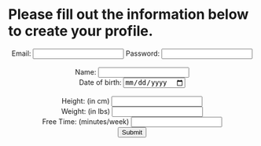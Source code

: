 # Please fill out the information below to create your profile. 

<form id="profileForm" onSubmit="submitForm()">
  <label for="email">Email:</label>
  <input type="email" id="email" name="email" required>
  <label for="password">Password:</label>
  <input type="password" id="password" name="password" required>
  <br>
  <br>
  <label for="name">Name:</label>
  <input type="text" id="name" name="name" required>
  <br>
  <label for="dob">Date of birth:</label>
  <input type="date" id="dob" name="dobString" required>
  <br>
  <br>
  <label for="height">Height: (in cm)</label>
  <input type="number" id="height" name="height" min="0" required>
  <br>
  <label for="weight">Weight: (in lbs)</label>
  <input type="number" id="weight" name="weight" min="0" required>
  <br>
  <label for="freetime">Free Time: (minutes/week)</label>
  <input type="number" id="freetime" name="freetime" min="0" required>
  <br>
  <input type="submit" value="Submit">
</form>


<script>
async function submitForm(){
    event.preventDefault();
    const email = document.getElementById("email").value;
    const password = document.getElementById("password").value;
    const name = document.getElementById("name").value;
    const dob = document.getElementById("dob").value;
    const height = document.getElementById("height").value;
    const weight = document.getElementById("weight").value;
    const freetime = document.getElementById("freetime").value;
    let parts = dob.split("-");
    let newDateString = `${parts[1]}-${parts[2]}-${parts[0]}`;

    const data = {
        email: email,
        password: password,
        name: name,
        dob: newDateString,
        height: height,
        weight: weight,
        freetime: freetime
    };
    const params = new URLSearchParams();

    for (const [key, value] of Object.entries(data)) {
        params.append(key, value);
    }
    await checkEmail(email, params);
}

    async function createProfile(params){
        fetch("https://blognorte.tk/api/person/post", {
            method: "POST",
            headers: {
                "Content-Type": "application/x-www-form-urlencoded"
            },
            body: params
            })
            .then(response => response.text())
            .then(data => {
            console.log(data);
            if(data.includes("successfully")){
                alert("Profile created successfully!");
                let encodedEmail = encodeURIComponent(params.email);
                let encodedPassword = encodeURIComponent(params.password);
                window.location.href = location.origin + `/Tri2TeamProject/FRQs/frq2/profile?email=${encodedEmail}&password=${encodedPassword}`;
            }
            else{
                alert("Profile creation failed. Please try again.")
            }
            })
            .catch(error => {
            return console.error(error);
            });
    }


    async function checkEmail(email, params){
        const url = `https://blognorte.tk/api/person/`;
        const response = await fetch(url, {method: 'GET', headers:{"Accept":"application/json"}})
        const data = await response.json();
        const person = data.find(person => person.email === email);
        if(person){
            return alert("Email is already registered. Please try again.")
        }
        else{
            createProfile(params)
        }
    }

</script>

<style>
#profileForm {
    text-align: center;
}
</style>